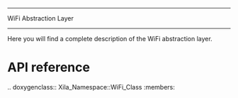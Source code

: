 **********************
WiFi Abstraction Layer
**********************

Here you will find a complete description of the WiFi abstraction layer.

API reference
=============

.. doxygenclass::   Xila_Namespace::WiFi_Class
    :members:
